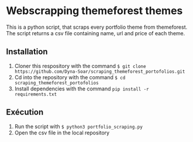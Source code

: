 # Webscrapping themeforest themes

This is a python script, that scraps every portfolio theme from themeforest. The script returns a csv file containing name, url and price of each theme.

## Installation

1. Cloner this respository with the command `$ git clone https://github.com/Dyna-Soar/scraping_themeforest_portofolios.git`
2. Cd into the repository with the command `$ cd scraping_themeforest_portofolios`
3. Install dependencies with the command `pip install -r requirements.txt` 


## Exécution

1. Run the script with `$ python3 portfolio_scraping.py`
2. Open the csv file in the local repository
